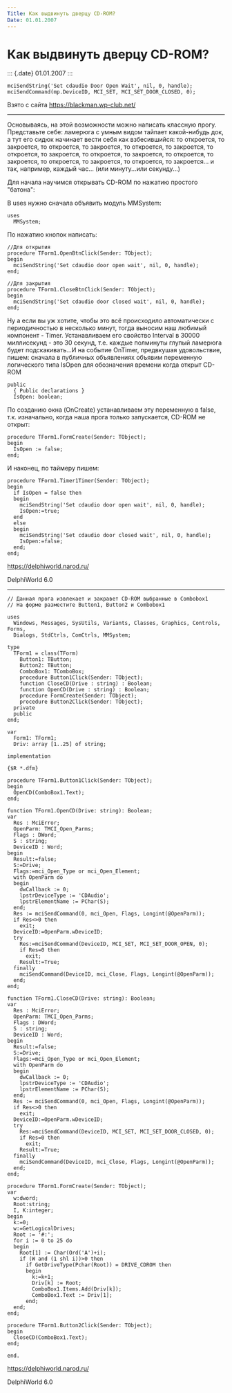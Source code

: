 ```yaml
---
Title: Как выдвинуть дверцу CD-ROM?
Date: 01.01.2007
---
```



Как выдвинуть дверцу CD-ROM?
============================

::: {.date}
01.01.2007
:::

    mciSendString('Set cdaudio Door Open Wait', nil, 0, handle);
    mciSendCommand(mp.DeviceID, MCI_SET, MCI_SET_DOOR_CLOSED, 0);

Взято с сайта <https://blackman.wp-club.net/>

------------------------------------------------------------------------

Основываясь, на этой возможности можно написать классную прогу.
Представьте себе: ламерюга с умным видом тайпает какой-нибудь док, а тут
его сидюк начинает вести себя как взбесившийся: то откроется, то
закроется, то откроется, то закроется, то откроется, то закроется, то
откроется, то закроется, то откроется, то закроется, то откроется, то
закроется, то откроется, то закроется, то откроется, то закроется\... и
так, например, каждый час\... (или минуту\...или секунду\...)

Для начала научимся открывать CD-ROM по нажатию простого \"батона\":

В uses нужно сначала объявить модуль MMSystem:

    uses
      MMSystem;

По нажатию кнопок написать:

    //Для открытия
    procedure TForm1.OpenBtnClick(Sender: TObject);
    begin
      mciSendString('Set cdaudio door open wait', nil, 0, handle);
    end;
     
    //Для закрытия
    procedure TForm1.CloseBtnClick(Sender: TObject);
    begin
      mciSendString('Set cdaudio door closed wait', nil, 0, handle);
    end;

Ну а если вы уж хотите, чтобы это всё происходило автоматически с
периодичностью в несколько минут, тогда выносим наш любимый компонент -
Timer. Устанавливаем его свойство Interval в 30000 миллисекунд - это 30
секунд, т.е. каждые полминуты глупый ламерюга будет подскакивать\...И на
событие OnTimer, предвкушая удовольствие, пишем: сначала в публичных
объявлениях объявим переменную логического типа IsOpen для обозначения
времени когда открыт CD-ROM

    public
      { Public declarations }
      IsOpen: boolean;

По созданию окна (OnCreate) устанавливаем эту переменную в false, т.к.
изначально, когда наша прога только запускается, CD-ROM не открыт:

    procedure TForm1.FormCreate(Sender: TObject);
    begin
      IsOpen := false;
    end;

И наконец, по таймеру пишем:

    procedure TForm1.Timer1Timer(Sender: TObject);
    begin
      if IsOpen = false then
      begin
        mciSendString('Set cdaudio door open wait', nil, 0, handle);
        IsOpen:=true;
      end
      else
      begin
        mciSendString('Set cdaudio door closed wait', nil, 0, handle);
        IsOpen:=false;
      end;
    end;

<https://delphiworld.narod.ru/>

DelphiWorld 6.0

------------------------------------------------------------------------

    // Данная прога извлекает и закравет CD-ROM выбранные в Combobox1
    // На форме разместите Button1, Button2 и Combobox1
     
    uses
      Windows, Messages, SysUtils, Variants, Classes, Graphics, Controls, Forms,
      Dialogs, StdCtrls, ComCtrls, MMSystem;
     
    type
      TForm1 = class(TForm)
        Button1: TButton;
        Button2: TButton;
        ComboBox1: TComboBox;
        procedure Button1Click(Sender: TObject);
        function CloseCD(Drive : string) : Boolean;
        function OpenCD(Drive : string) : Boolean;
        procedure FormCreate(Sender: TObject);
        procedure Button2Click(Sender: TObject);
      private
      public
    end;
     
    var
      Form1: TForm1;
      Driv: array [1..25] of string;
     
    implementation
     
    {$R *.dfm}
     
    procedure TForm1.Button1Click(Sender: TObject);
    begin
      OpenCD(ComboBox1.Text);
    end;
     
    function TForm1.OpenCD(Drive: string): Boolean;
    var
      Res : MciError;
      OpenParm: TMCI_Open_Parms;
      Flags : DWord;
      S : string;
      DeviceID : Word;
    begin
      Result:=false;
      S:=Drive;
      Flags:=mci_Open_Type or mci_Open_Element;
      with OpenParm do
      begin
        dwCallback := 0;
        lpstrDeviceType := 'CDAudio';
        lpstrElementName := PChar(S);
      end;
      Res := mciSendCommand(0, mci_Open, Flags, Longint(@OpenParm));
      if Res<>0 then
        exit;
      DeviceID:=OpenParm.wDeviceID;
      try
        Res:=mciSendCommand(DeviceID, MCI_SET, MCI_SET_DOOR_OPEN, 0);
        if Res=0 then
          exit;
        Result:=True;
      finally
        mciSendCommand(DeviceID, mci_Close, Flags, Longint(@OpenParm));
      end;
    end;
     
    function TForm1.CloseCD(Drive: string): Boolean;
    var
      Res : MciError;
      OpenParm: TMCI_Open_Parms;
      Flags : DWord;
      S : string;
      DeviceID : Word;
    begin
      Result:=false;
      S:=Drive;
      Flags:=mci_Open_Type or mci_Open_Element;
      with OpenParm do
      begin
        dwCallback := 0;
        lpstrDeviceType := 'CDAudio';
        lpstrElementName := PChar(S);
      end;
      Res := mciSendCommand(0, mci_Open, Flags, Longint(@OpenParm));
      if Res<>0 then
        exit;
      DeviceID:=OpenParm.wDeviceID;
      try
        Res:=mciSendCommand(DeviceID, MCI_SET, MCI_SET_DOOR_CLOSED, 0);
        if Res=0 then
          exit;
        Result:=True;
      finally
        mciSendCommand(DeviceID, mci_Close, Flags, Longint(@OpenParm));
      end;
    end;
     
    procedure TForm1.FormCreate(Sender: TObject);
    var
      w:dword;
      Root:string;
      I, K:integer;
    begin
      k:=0;
      w:=GetLogicalDrives;
      Root := '#:';
      for i := 0 to 25 do
      begin
        Root[1] := Char(Ord('A')+i);
        if (W and (1 shl i))>0 then
          if GetDriveType(Pchar(Root)) = DRIVE_CDROM then
          begin
            k:=k+1;
            Driv[k] := Root;
            ComboBox1.Items.Add(Driv[k]);
            ComboBox1.Text := Driv[1];
          end;
      end;
    end;
     
    procedure TForm1.Button2Click(Sender: TObject);
    begin
      CloseCD(ComboBox1.Text);
    end;
     
    end.

<https://delphiworld.narod.ru/>

DelphiWorld 6.0
